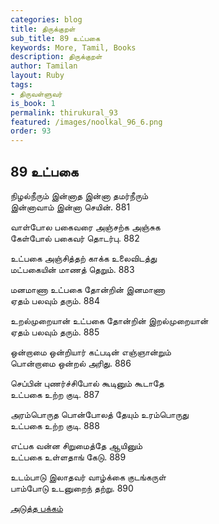```yaml
---
categories: blog
title: திருக்குறள்
sub_title: 89 உட்பகை
keywords: More, Tamil, Books
description: திருக்குறள்
author: Tamilan
layout: Ruby
tags:
- திருவள்ளுவர்
is_book: 1
permalink: thirukural_93
featured: /images/noolkal_96_6.png
order: 93
---
```

## 89 உட்பகை

நிழல்நீரும் இன்னாத இன்னா தமர்நீரும்  
இன்னாவாம் இன்னா செயின். 881

வாள்போல பகைவரை அஞ்சற்க அஞ்சுக  
கேள்போல் பகைவர் தொடர்பு. 882

உட்பகை அஞ்சித்தற் காக்க உலைவிடத்து  
மட்பகையின் மாணத் தெறும். 883

மனமாணா உட்பகை தோன்றின் இனமாணா  
ஏதம் பலவும் தரும். 884

உறல்முறையான் உட்பகை தோன்றின் இறல்முறையான்  
ஏதம் பலவும் தரும். 885

ஒன்றாமை ஒன்றியார் கட்படின் எஞ்ஞான்றும்  
பொன்றாமை ஒன்றல் அரிது. 886

செப்பின் புணர்ச்சிபோல் கூடினும் கூடாதே  
உட்பகை உற்ற குடி. 887

அரம்பொருத பொன்போலத் தேயும் உரம்பொருது  
உட்பகை உற்ற குடி. 888

எட்பக வன்ன சிறுமைத்தே ஆயினும்  
உட்பகை உள்ளதாங் கேடு. 889

உடம்பாடு இலாதவர் வாழ்க்கை குடங்கருள்  
பாம்போடு உடனுறைந் தற்று. 890

[அடுத்த பக்கம்](thirukural_94)